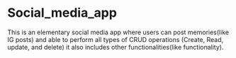 # Social_media_app
This is an elementary social media app where users can post memories(like IG posts) and able to perform all types of CRUD operations (Create, Read, update, and delete) it also includes other functionalities(like functionality).
